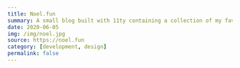 ```yaml
---
title: Noel.fun
summary: A small blog built with 11ty containing a collection of my favorite fun facts. Read, have a laugh, share with friends on Twitter. Awarded 'Most loved one page website distinction' from [One Page Love](https://onepagelove.com/noels-fun-facts).
date: 2020-06-05
img: /img/noel.jpg
source: https://noel.fun
category: [development, design]
permalink: false
---
```

